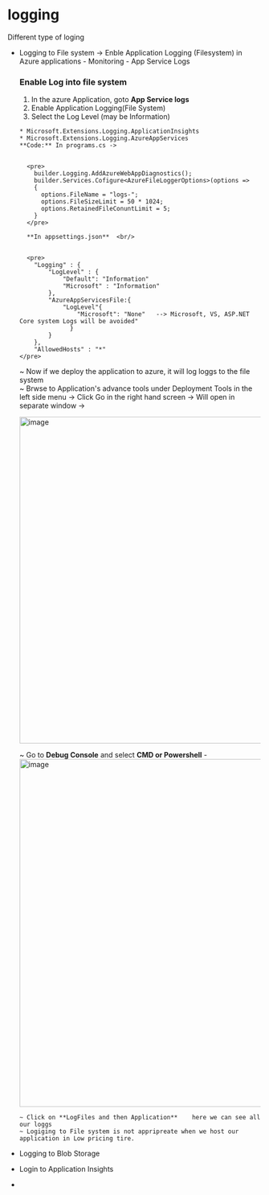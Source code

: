 # logging
Different type of loging

- Logging to File system  -> Enble Application Logging (Filesystem) in Azure applications - Monitoring - App Service Logs

  ### Enable Log into file system
     1. In the azure Application, goto **App Service logs**
     2. Enable Application Logging(File System)
     3. Select the Log Level   (may be Information)
 
        
      * Microsoft.Extensions.Logging.ApplicationInsights
      * Microsoft.Extensions.Logging.AzureAppServices
      **Code:** In programs.cs ->


        <pre>
          builder.Logging.AddAzureWebAppDiagnostics();
          builder.Services.Cofigure<AzureFileLoggerOptions>(options =>
          {
            options.FileName = "logs-";
            options.FileSizeLimit = 50 * 1024;
            options.RetainedFileConuntLimit = 5;
          }
        </pre>

        **In appsettings.json**  <br/>


        <pre>
          "Logging" : {
              "LogLevel" : {
                  "Default": "Information"
                  "Microsoft" : "Information"
              },
              "AzureAppServicesFile:{
                  "LogLevel"{
                      "Microsoft": "None"   --> Microsoft, VS, ASP.NET Core system Logs will be avoided"
                    }
              }
          },
          "AllowedHosts" : "*"
      </pre>
  


    ~ Now if we deploy the application to azure, it will log loggs to the file system <br/>
    ~ Brwse to Application's advance tools under Deployment Tools in the left side menu  -> Click Go in the right hand screen  -> Will open in separate window -> 
 
  <img width="1140" height="650" alt="image" src="https://github.com/user-attachments/assets/d62a3e26-3f2d-4264-b7f2-b8e4cbde85c8" />

    ~ Go to **Debug Console** and select  **CMD or Powershell**   - 
   <img width="1271" height="692" alt="image" src="https://github.com/user-attachments/assets/665c3f30-8bd2-48be-ae89-f34dae73a416" />

      ~ Click on **LogFiles and then Application**    here we can see all our loggs
      ~ Logiging to File system is not appripreate when we host our application in Low pricing tire.
   


  
- Logging to Blob Storage
- Login to Application Insights
- 
